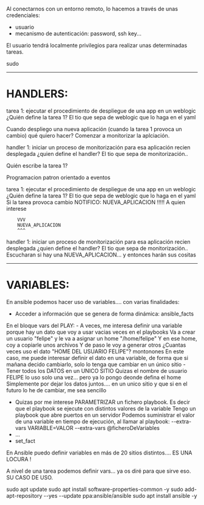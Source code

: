 Al conectarnos con un entorno remoto, lo hacemos a través de unas credenciales:
- usuario
- mecanismo de autenticación: password, ssh key...

El usuario tendrá localmente privilegios para realizar unas determinadas tareas.

sudo 

----

# HANDLERS:

tarea 1:
ejecutar el procedimiento de despliegue de una app en un weblogic
¿Quién define la tarea 1? El tio que sepa de weblogic que lo haga en el yaml


Cuando despliego una nueva aplicación (cuando la tarea 1 provoca un cambio)
qué quiero hacer? Comenzar a monitorizar la aplciación.

handler 1: 
iniciar un proceso de monitorización para esa aplicación recien desplegada
¿quien define el handler? El tio que sepa de monitorización..

Quién escribe la tarea 1?



Programacion patron orientado a eventos 


tarea 1:
ejecutar el procedimiento de despliegue de una app en un weblogic
¿Quién define la tarea 1? El tio que sepa de weblogic que lo haga en el yaml
Si la tarea provoca cambio NOTIFICO: NUEVA_APLICACION !!!!! A quien interese

        VVV
        NUEVA_APLICACION
        ^^^
        
handler 1: 
iniciar un proceso de monitorización para esa aplicación recien desplegada
¿quien define el handler? El tio que sepa de monitorización..
Escucharan si hay una NUEVA_APLICACION... y entonces harán sus cositas

---

# VARIABLES: 

En ansible podemos hacer uso de variables.... con varias finalidades:
- Acceder a información que se genera de forma dinámica:                        ansible_facts

En el bloque vars del PLAY:
    - A veces, me interesa definir una variable porque hay un dato que voy a usar vacias veces en el playbooks
        Va a crear un usuario "felipe" y le va a asignar un home "/home/felipe"
        Y en ese home, coy a copiarle unos archivos
        Y de paso le voy a generar otros
      ¿Cuantas veces uso el dato "HOME DEL USUARIO FELIPE"?                           montonones
      En este caso, me puede interesar definir el dato en una variable, de forma que si mañana decido cambiarlo, solo lo tenga que cambiar en un único sitio
    - Tener todos los DATOS en un UNICO SITIO
      Quizas el nombre de usuario FELIPE lo uso solo una vez... pero ya lo pongo deonde defina el home
      Simplemente por dejar los datos juntos.... en un unico sitio y que si en el futuro lo he de cambiar, me sea sencillo
      
- Quizas por me interese PARAMETRIZAR un fichero playbook. Es decir que el playbook se ejecute con distintos valores de la variable
  Tengo un playbook que abre puertos en un servidor
    Podemos suministrar el valor de una variable en tiempo de ejecución, al llamar al playbook:
    --extra-vars VARIABLE=VALOR
    --extra-vars @ficheroDeVariables
- ...
- set_fact


En Ansible puedo definir variables en más de 20 sitios distintos.... ES UNA LOCURA !

A nivel de una tarea podemos definir vars... ya os diré para que sirve eso. SU CASO DE USO.



sudo apt update
sudo apt install software-properties-common -y
sudo add-apt-repository --yes --update ppa:ansible/ansible
sudo apt install ansible -y
